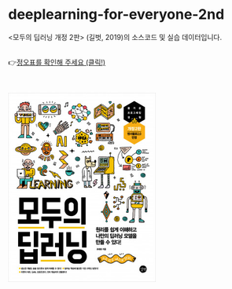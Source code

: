 # deeplearning-for-everyone-2nd
<모두의 딥러닝 개정 2판> (길벗, 2019)의 소스코드 및 실습 데이터입니다. <br/><br/>

👉[정오표를 확인해 주세요 (클릭!) ](./모두의_딥러닝_정오표_20210730.pdf)

<br/><br/>
[![ex_screenshot](./book_img/book.jpg)](http://www.yes24.com/Product/Goods/86611190)
